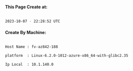 
   
#### This Page Create at:

```bash

2023-10-07 - 22:28:52 UTC

```

#### Create By Machine:

```bash

Host Name : fv-az842-188

platform  : Linux-6.2.0-1012-azure-x86_64-with-glibc2.35

Ip Local  : 10.1.140.0

```


